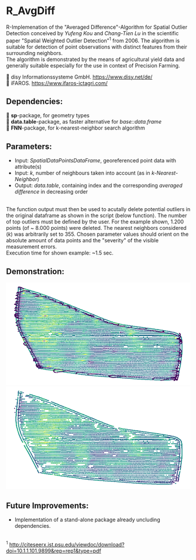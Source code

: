 # R_AvgDiff
R-Implemenation of the "Averaged Difference"-Algorithm for Spatial Outlier Detection conceived by _Yufeng Kou_ and _Chang-Tien Lu_ in the scientific paper "Spatial Weighted Outlier Detection"<sup>1</sup> from 2006. The algorithm is suitable for detection of point observations with distinct features from their surrounding neighbors.<br/>
The algorithm is demonstrated by the means of agricultural yield data and generally suitable especially for the use in context of Precision Farming.<br/>

:round_pushpin: disy Informationssysteme GmbH. https://www.disy.net/de/ <br/>
:seedling: iFAROS. https://www.ifaros-ictagri.com/ <br/>

## Dependencies:<br/>
:wrench: __sp__-package, for geometry types<br/>
:wrench: __data.table__-package, as faster alternative for _base::data.frame_<br/>
:wrench: __FNN__-package, for k-nearest-neighbor search algorithm<br/>

## Parameters:<br/>
- Input: _SpatialDataPointsDataFrame_, georeferenced point data with attribute(s)<br/>
- Input: _k_, number of neighbours taken into account (as in _k-Nearest-Neighbor_)<br/>
- Output: _data.table_, containing index and the corresponding _averaged difference_ in decreasing order<br/><br/>

The function output must then be used to acutally delete potential outliers in the original dataframe as shown in the script (below function). The number of top outliers must be defined by the user. For the example shown, 1.200 points (of ~ 8.000 points) were deleted. The nearest neighbors considered (_k_) was arbitrarily set to 355. Chosen parameter values should orient on the absolute amount of data points and the "severity" of the visible measurement errors.<br/>
Execution time for shown example: ~1.5 sec.

## Demonstration:<br/>
![before](before.png)<br/>
![after](after.png)<br/>

## Future Improvements:<br/>
- Implementation of a stand-alone package already uncluding dependencies.<br/><br/>

<sup>1</sup> http://citeseerx.ist.psu.edu/viewdoc/download?doi=10.1.1.101.9899&rep=rep1&type=pdf
